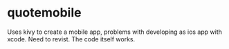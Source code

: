 # quotemobile

Uses kivy to create a mobile app, problems with developing as ios app with xcode. Need to revist. The code itself works. 
